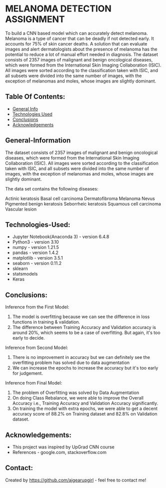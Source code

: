 # MELANOMA DETECTION ASSIGNMENT

To build a CNN based model which can accurately detect melanoma. Melanoma is a type of cancer that can be deadly if not detected early. It accounts for 75% of skin cancer deaths. A solution that can evaluate images and alert dermatologists about the presence of melanoma has the potential to reduce a lot of manual effort needed in diagnosis.
The dataset consists of 2357 images of malignant and benign oncological diseases, which were formed from the International Skin Imaging Collaboration (ISIC). All images were sorted according to the classification taken with ISIC, and all subsets were divided into the same number of images, with the exception of melanomas and moles, whose images are slightly dominant.



 ## Table Of Contents:

* [General Info](#general-information)
* [Technologies Used](#technologies-used)
* [Conclusions](#conclusions)
* [Acknowledgements](#acknowledgements)



## General-Information

The dataset consists of 2357 images of malignant and benign oncological diseases, which were formed from the International Skin Imaging Collaboration (ISIC). All images were sorted according to the classification taken with ISIC, and all subsets were divided into the same number of images, with the exception of melanomas and moles, whose images are slightly dominant.

The data set contains the following diseases:

Actinic keratosis
Basal cell carcinoma
Dermatofibroma
Melanoma
Nevus
Pigmented benign keratosis
Seborrheic keratosis
Squamous cell carcinoma
Vascular lesion



## Technologies-Used:

- Jupyter Notebook(Anaconda 3) - version 6.4.8
- Python3 - version 3.10
- numpy - version 1.21.5
- pandas - version 1.4.2
- matplotlib - version 3.5.1
- seaborn - version 0.11.2
- sklearn
- statsmodels
- Keras



## Conclusions:

Inference from the First Model:
1. The model is overfitting because we can see the difference in loss functions in training & validation.
2. The difference between Training Accuracy and Validation accuracy is around 20%, which seems to be a case of overfitting. But again, it's too early to decide.

Inference from Second Model:
1. There is no improvement in accuracy but we can definitely see the overfitting problem has solved due to data augmentation
2. We can increase the epochs to increase the accuracy but it's too early for judgement.

Inference from Final Model:

1. The problem of Overfitting was solved by Data Augmentation
2. On doing Class Rebalance, we were able to improve the Overall Accuracy i.e., Training Accuracy and Validation Accuracy significantly.
3. On training the model with extra epochs, we were able to get a decent accuracy score of 88.2% on Training dataset and 82.8% on Validation dataset.



## Acknowledgements:

- This project was inspired by UpGrad CNN course
- References - google.com, stackoverflow.com



## Contact:

Created by https://github.com/ajgearupgirl - feel free to contact me!
